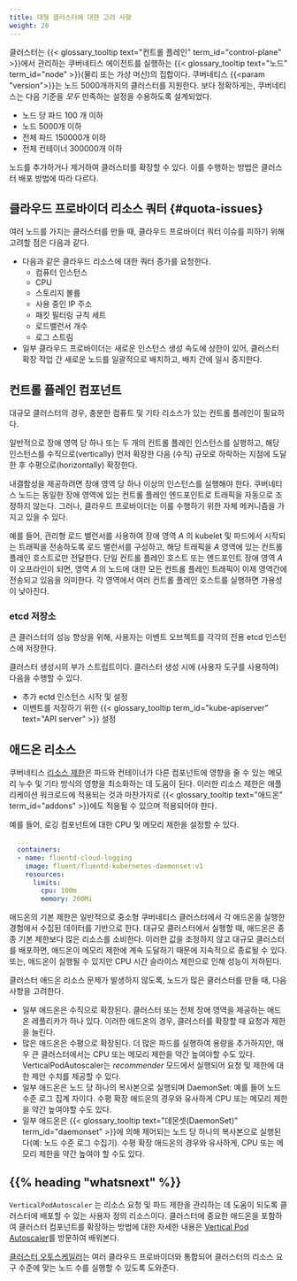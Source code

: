 ```yaml
---
title: 대형 클러스터에 대한 고려 사항
weight: 20
---
```


클러스터는 {{< glossary_tooltip text="컨트롤 플레인" term_id="control-plane" >}}에서 관리하는
쿠버네티스 에이전트를 실행하는 {{< glossary_tooltip text="노드" term_id="node" >}}(물리
또는 가상 머신)의 집합이다.
쿠버네티스 {{<param "version">}}는 노드 5000개까지의 클러스터를 지원한다. 보다 정확하게는,
쿠버네티스는 다음 기준을 *모두* 만족하는 설정을 수용하도록 설계되었다.

* 노드 당 파드 100 개 이하
* 노드 5000개 이하
* 전체 파드 150000개 이하
* 전체 컨테이너 300000개 이하

노드를 추가하거나 제거하여 클러스터를 확장할 수 있다. 이를 수행하는 방법은
클러스터 배포 방법에 따라 다르다.

## 클라우드 프로바이더 리소스 쿼터 {#quota-issues}

여러 노드를 가지는 클러스터를 만들 때, 클라우드 프로바이더 쿼터 이슈를 피하기 위해
고려할 점은 다음과 같다.

* 다음과 같은 클라우드 리소스에 대한 쿼터 증가를 요청한다.
    * 컴퓨터 인스턴스
    * CPU
    * 스토리지 볼륨
    * 사용 중인 IP 주소
    * 패킷 필터링 규칙 세트
    * 로드밸런서 개수
    * 로그 스트림
* 일부 클라우드 프로바이더는 새로운 인스턴스 생성 속도에 상한이 있어, 클러스터 확장 작업 간 새로운 노드를 일괄적으로 배치하고, 배치 간에 일시 중지한다.

## 컨트롤 플레인 컴포넌트

대규모 클러스터의 경우, 충분한 컴퓨트 및 기타 리소스가 있는 컨트롤 플레인이
필요하다.

일반적으로 장애 영역 당 하나 또는 두 개의 컨트롤 플레인 인스턴스를
실행하고, 해당 인스턴스를 수직으로(vertically) 먼저 확장한 다음 (수직) 규모로 하락하는
지점에 도달한 후 수평으로(horizontally) 확장한다.

내결함성을 제공하려면 장애 영역 당 하나 이상의 인스턴스를 실행해야 한다. 쿠버네티스
노드는 동일한 장애 영역에 있는 컨트롤 플레인 엔드포인트로 트래픽을
자동으로 조정하지 않는다. 그러나, 클라우드 프로바이더는 이를 수행하기 위한 자체 메커니즘을 가지고 있을 수 있다.

예를 들어, 관리형 로드 밸런서를 사용하여 장애 영역 _A_ 의
kubelet 및 파드에서 시작되는 트래픽을 전송하도록 로드 밸런서를 구성하고, 해당 트래픽을
_A_ 영역에 있는 컨트롤 플레인 호스트로만 전달한다. 단일 컨트롤 플레인 호스트 또는
엔드포인트 장애 영역 _A_ 이 오프라인이 되면, 영역 _A_ 의 노드에 대한
모든 컨트롤 플레인 트래픽이 이제 영역간에 전송되고 있음을 의미한다. 각 영역에서 여러 컨트롤 플레인 호스트를
실행하면 가용성이 낮아진다.

### etcd 저장소

큰 클러스터의 성능 향상을 위해, 사용자는 이벤트 오브젝트를 각각의
전용 etcd 인스턴스에 저장한다.

클러스터 생성시의 부가 스트립트이다.
클러스터 생성 시에 (사용자 도구를 사용하여) 다음을 수행할 수 있다.

* 추가 ectd 인스턴스 시작 및 설정
* 이벤트를 저장하기 위한 {{< glossary_tooltip term_id="kube-apiserver" text="API server" >}} 설정

## 애드온 리소스

쿠버네티스 [리소스 제한](/ko/docs/concepts/configuration/manage-resources-containers/)은
파드와 컨테이너가 다른 컴포넌트에 영향을 줄 수 있는 메모리 누수 및 기타 방식의 영향을
최소화하는 데 도움이 된다. 이러한 리소스 제한은 애플리케이션 워크로드에 적용되는 것과 마찬가지로
{{< glossary_tooltip text="애드온" term_id="addons" >}}에도 적용될 수 있으며
적용되어야 한다.

예를 들어, 로깅 컴포넌트에 대한 CPU 및 메모리 제한을 설정할 수 있다.

```yaml
  ...
  containers:
  - name: fluentd-cloud-logging
    image: fluent/fluentd-kubernetes-daemonset:v1
    resources:
      limits:
        cpu: 100m
        memory: 200Mi
```

애드온의 기본 제한은 일반적으로 중소형 쿠버네티스 클러스터에서
각 애드온을 실행한 경험에서 수집된 데이터를 기반으로 한다. 대규모 클러스터에서
실행할 때, 애드온은 종종 기본 제한보다 많은 리소스를 소비한다.
이러한 값을 조정하지 않고 대규모 클러스터를 배포하면, 애드온이
메모리 제한에 계속 도달하기 때문에 지속적으로 종료될 수 있다.
또는, 애드온이 실행될 수 있지만 CPU 시간 슬라이스 제한으로 인해
성능이 저하된다.

클러스터 애드온 리소스 문제가 발생하지 않도록, 노드가 많은 클러스터를
만들 때, 다음 사항을 고려한다.

* 일부 애드온은 수직으로 확장된다. 클러스터 또는 전체 장애 영역을
  제공하는 애드온 레플리카가 하나 있다. 이러한 애드온의 경우, 클러스터를 확장할 때
  요청과 제한을 늘린다.
* 많은 애드온은 수평으로 확장된다. 더 많은 파드를 실행하여 용량을 추가하지만,
  매우 큰 클러스터에서는 CPU 또는 메모리 제한을 약간 높여야할 수도 있다.
  VerticalPodAutoscaler는 _recommender_ 모드에서 실행되어 요청 및 제한에 대한
  제안 수치를 제공할 수 있다.
* 일부 애드온은 노드 당 하나의 복사본으로 실행되며 DaemonSet: 예를 들어 노드 수준 로그 집계 자이다. 수평 확장 애드온의 경우와 유사하게 CPU 또는 메모리 제한을 약간 높여야할 수도 있다.
* 일부 애드온은 {{< glossary_tooltip text="데몬셋(DaemonSet)"
  term_id="daemonset" >}}에 의해 제어되는 노드 당 하나의 복사본으로 실행된다(예: 노드 수준 로그 수집기). 수평
  확장 애드온의 경우와 유사하게, CPU 또는 메모리 제한을 약간 높여야
  할 수도 있다.

## {{% heading "whatsnext" %}}

`VerticalPodAutoscaler` 는 리소스 요청 및 파드 제한을 관리하는 데 도움이 되도록
클러스터에 배포할 수 있는 사용자 정의 리소스이다.
클러스터에 중요한 애드온을 포함하여 클러스터 컴포넌트를 확장하는 방법에 대한
자세한 내용은 [Vertical Pod Autoscaler](https://github.com/kubernetes/autoscaler/tree/master/vertical-pod-autoscaler#readme)를
방문하여 배워본다.

[클러스터 오토스케일러](https://github.com/kubernetes/autoscaler/tree/master/cluster-autoscaler#readme)는
여러 클라우드 프로바이더와 통합되어 클러스터의 리소스 요구 수준에 맞는
노드 수를 실행할 수 있도록 도와준다.
